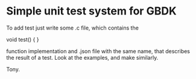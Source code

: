 # Simple unit test system for GBDK

To add test just write some .c file, which contains the 

void test() {
}

function implementation and .json file with the same name, that describes the result of a test. Look at the examples, and make similarly.

Tony.